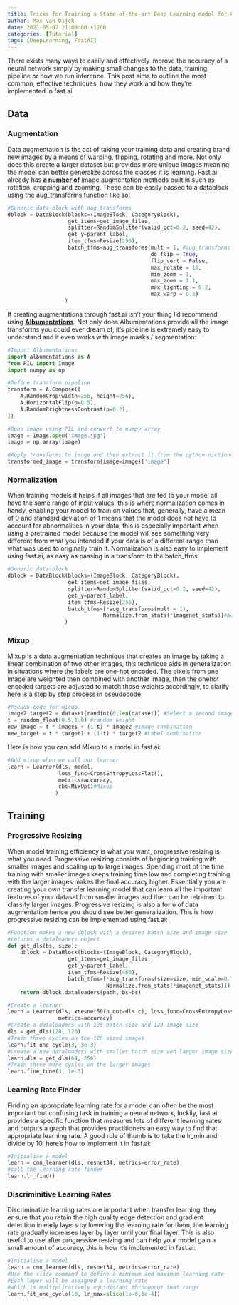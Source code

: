 ```yaml
---
title: Tricks for Training a State-of-the-art Deep Learning model for Computer Vision in Fast.AI
author: Max van Dijck
date: 2021-05-07 21:00:00 +1200
categories: [Tutorial]
tags: [DeepLearning, FastAI]
---
```


There exists many ways to easily and effectively improve the accuracy of a neural network simply by making small changes to the data, training pipeline or how we run inference. This post aims to outline the most common, effective techniques, how they work and how they’re implemented in fast.ai.

## Data
### Augmentation

Data augmentation is the act of taking your training data and creating brand new images by a means of warping, flipping, rotating and more. Not only does this create a larger dataset but provides more unique images meaning the model can better generalize across the classes it is learning.
Fast.ai already has [**a number of**](https://docs.fast.ai/vision.augment.html) image augmentation methods built in such as rotation, cropping and zooming. These can be easily passed to a datablock using the aug_transforms function like so:

```python
#Generic data-block with aug_transforms
dblock = DataBlock(blocks=(ImageBlock, CategoryBlock), 
                   get_items=get_image_files, 
                   splitter=RandomSplitter(valid_pct=0.2, seed=42),
                   get_y=parent_label,
                   item_tfms=Resize(256),
                   batch_tfms=aug_transforms(mult = 1, #aug_transforms here
                                             do_flip = True,
                                             flip_vert = False,
                                             max_rotate = 10,
                                             min_zoom = 1,
                                             max_zoom = 1.1,
                                             max_lighting = 0.2,
                                             max_warp = 0.2)
                  )
```
If creating augmentations through fast.ai isn’t your thing I’d recommend using [**Albumentations**](https://albumentations.ai/). Not only does Albumentations provide all the image transforms you could ever dream of, it’s pipeline is extremely easy to understand and it even works with image masks / segmentation:

```python
#Import Albumentations
import albumentations as A
from PIL import Image
import numpy as np

#Define transform pipeline
transform = A.Compose([
    A.RandomCrop(width=256, height=256),
    A.HorizontalFlip(p=0.5),
    A.RandomBrightnessContrast(p=0.2),
])

#Open image using PIL and convert to numpy array
image = Image.open('image.jpg')
image = np.array(image)

#Apply transforms to image and then extract it from the python dictionary
transformed_image = transform(image=image)['image']
```

### Normalization

When training models it helps if all images that are fed to your model all have the same range of input values, this is where normalization comes in handy, enabling your model to train on values that, generally, have a mean of 0 and standard deviation of 1 means that the model does not have to account for abnormalities in your data, this is especially important when using a pretrained model because the model will see something very different from what you intended if your data is of a different range than what was used to originally train it.
Normalization is also easy to implement using fast.ai, as easy as passing in a transform to the batch_tfms:

```python
#Generic data-block
dblock = DataBlock(blocks=(ImageBlock, CategoryBlock), 
                   get_items=get_image_files, 
                   splitter=RandomSplitter(valid_pct=0.2, seed=42),
                   get_y=parent_label,
                   item_tfms=Resize(256),
                   batch_tfms=[*aug_transforms(mult = 1),
                              Normalize.from_stats(*imagenet_stats)]#Normalization
                  )
```

### Mixup

Mixup is a data augmentation technique that creates an image by taking a linear combination of two other images, this technique aids in generalization in situations where the labels are one-hot encoded. The pixels from one image are weighted then combined with another image, then the onehot encoded targets are adjusted to match those weights accordingly, to clarify here is a step by step process in pseudocode:

```python
#Pseudo-code for mixup
image2,target2 = dataset[randint(0,len(dataset)] #Select a second image
t = random_float(0.5,1.0) #random weight
new_image = t * image1 + (1-t) * image2 #Image combination
new_target = t * target1 + (1-t) * target2 #Label combination
```

Here is how you can add Mixup to a model in fast.ai:

```python
#Add mixup when we call our learner
learn = Learner(dls, model, 
                loss_func=CrossEntropyLossFlat(), 
                metrics=accuracy, 
                cbs=MixUp()#Mixup
               )
```
## Training
### Progressive Resizing

When model training efficiency is what you want, progressive resizing is what you need. Progressive resizing consists of beginning training with smaller images and scaling up to large images. Spending most of the time training with smaller images keeps training time low and completing training with the larger images makes the final accuracy higher. Essentially you are creating your own transfer learning model that can learn all the important features of your dataset from smaller images and then can be retrained to classify larger images. Progressive resizing is also a form of data augmentation hence you should see better generalization.
This is how progressive resizing can be implemented using fast.ai:

```python
#Function makes a new dblock with a desired batch size and image size
#returns a dataloaders object
def get_dls(bs, size):
    dblock = DataBlock(blocks=(ImageBlock, CategoryBlock),
                   get_items=get_image_files,
                   get_y=parent_label,
                   item_tfms=Resize(460),
                   batch_tfms=[*aug_transforms(size=size, min_scale=0.75),
                               Normalize.from_stats(*imagenet_stats)])
    return dblock.dataloaders(path, bs=bs)

#Create a learner
learn = Learner(dls, xresnet50(n_out=dls.c), loss_func=CrossEntropyLoss(), 
                metrics=accuracy)
#Create a dataloaders with 128 batch size and 128 image size
dls = get_dls(128, 128)
#Train three cycles on the 128 sized images
learn.fit_one_cycle(3, 3e-3)
#Create a new dataloaders with smaller batch size and larger image size
learn.dls = get_dls(64, 256)
#Train three more cycles on the larger images
learn.fine_tune(3, 1e-3)
```

### Learning Rate Finder

Finding an appropriate learning rate for a model can often be the most important but confusing task in training a neural network, luckily, fast.ai provides a specific function that measures lots of different learning rates and outputs a graph that provides practitioners an easy way to find that appropriate learning rate. A good rule of thumb is to take the lr_min and divide by 10, here’s how to implement it in fast.ai:

```python
#Initialise a model
learn = cnn_learner(dls, resnet34, metrics=error_rate)
#call the learning rate finder
learn.lr_find()
```

### Discriminitive Learning Rates

Discriminative learning rates are important when transfer learning, they ensure that you retain the high quality edge detection and gradient detection in early layers by lowering the learning rate for them, the learning rate gradually increases layer by layer until your final layer. This is also useful to use after progressive resizing and can help your model gain a small amount of accuracy, this is how it’s implemented in fast.ai:

```python
#Initialise a model
learn = cnn_learner(dls, resnet34, metrics=error_rate)
#Use the slice command to define a minimum and maximum learning rate
#Each layer will be assigned a learning rate
#which is multiplicatively equidistant throughout that range
learn.fit_one_cycle(10, lr_max=slice(1e-6,1e-4))
```
